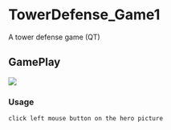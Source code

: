 # TowerDefense_Game1
 A tower defense game (QT)
## GamePlay
![](https://github.com/LGY3030/TowerDefense_Game1/blob/master/play.png)<br />
### Usage
```
click left mouse button on the hero picture
```
